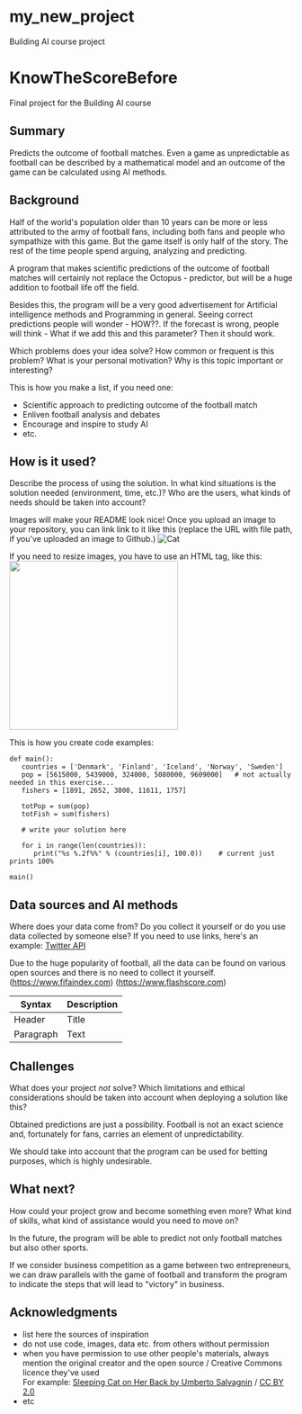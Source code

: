 # my_new_project
Building AI course project

# KnowTheScoreBefore

Final project for the Building AI course

## Summary

Predicts the outcome of football matches. Even a game as unpredictable as football can be described by a mathematical model and an outcome of the game can be calculated using AI methods.


## Background


Half of the world's population older than 10 years can be more or less attributed to the army of football fans, including both fans and people who sympathize with this game. But the game itself is only half of the story. The rest of the time people spend arguing, analyzing and predicting. 

A program that makes scientific predictions of the outcome of football matches will certainly not replace the Octopus - predictor, but will be a huge addition to football life off the field.

Besides this, the program will be a very good advertisement for Artificial intelligence methods and Programming in general. Seeing correct predictions people will wonder - HOW??. If the forecast is wrong, people will think - What if we add this and this parameter? Then it should work.


Which problems does your idea solve? How common or frequent is this problem? What is your personal motivation? Why is this topic important or interesting?

This is how you make a list, if you need one:
* Scientific approach to predicting outcome of the football match
* Enliven football analysis and debates
* Encourage and inspire to study AI
* etc.


## How is it used?

Describe the process of using the solution. In what kind situations is the solution needed (environment, time, etc.)? Who are the users, what kinds of needs should be taken into account?

Images will make your README look nice!
Once you upload an image to your repository, you can link link to it like this (replace the URL with file path, if you've uploaded an image to Github.)
![Cat](https://upload.wikimedia.org/wikipedia/commons/5/5e/Sleeping_cat_on_her_back.jpg)

If you need to resize images, you have to use an HTML tag, like this:
<img src="https://upload.wikimedia.org/wikipedia/commons/5/5e/Sleeping_cat_on_her_back.jpg" width="300">

This is how you create code examples:
```
def main():
   countries = ['Denmark', 'Finland', 'Iceland', 'Norway', 'Sweden']
   pop = [5615000, 5439000, 324000, 5080000, 9609000]   # not actually needed in this exercise...
   fishers = [1891, 2652, 3800, 11611, 1757]

   totPop = sum(pop)
   totFish = sum(fishers)

   # write your solution here

   for i in range(len(countries)):
      print("%s %.2f%%" % (countries[i], 100.0))    # current just prints 100%

main()
```


## Data sources and AI methods
Where does your data come from? Do you collect it yourself or do you use data collected by someone else?
If you need to use links, here's an example:
[Twitter API](https://developer.twitter.com/en/docs)

Due to the huge popularity of football, all the data can be found on various open sources and there is no need to collect it yourself. 
(https://www.fifaindex.com)
(https://www.flashscore.com)


| Syntax      | Description |
| ----------- | ----------- |
| Header      | Title       |
| Paragraph   | Text        |

## Challenges

What does your project _not_ solve? Which limitations and ethical considerations should be taken into account when deploying a solution like this?

Obtained predictions are just a possibility. Football is not an exact science and, fortunately for fans, carries an element of unpredictability. 

We should take into account that the program can be used for betting purposes, which is highly undesirable.

## What next?

How could your project grow and become something even more? What kind of skills, what kind of assistance would you need to move on? 

In the future, the program will be able to predict not only football matches but also other sports. 

If we consider business competition as a game between two entrepreneurs, we can draw parallels with the game of football and transform the program to indicate the steps that will lead to "victory" in business.


## Acknowledgments

* list here the sources of inspiration 
* do not use code, images, data etc. from others without permission
* when you have permission to use other people's materials, always mention the original creator and the open source / Creative Commons licence they've used
  <br>For example: [Sleeping Cat on Her Back by Umberto Salvagnin](https://commons.wikimedia.org/wiki/File:Sleeping_cat_on_her_back.jpg#filelinks) / [CC BY 2.0](https://creativecommons.org/licenses/by/2.0)
* etc
